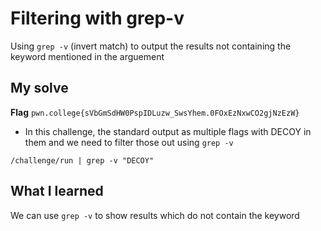 # Filtering with grep-v

Using `grep -v` (invert match) to output the results not containing the keyword mentioned in the arguement

## My solve
**Flag** `pwn.college{sVbGmSdHW0PspIDLuzw_SwsYhem.0FOxEzNxwCO2gjNzEzW}`
- In this challenge, the standard output as multiple flags with DECOY in them and we need to filter those out using `grep -v`

```
/challenge/run | grep -v "DECOY"
```

## What I learned
We can use `grep -v` to show results which do not contain the keyword
